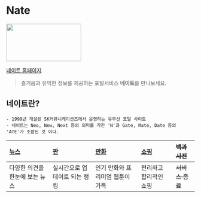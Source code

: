 # Nate 
<img src="https://img1.daumcdn.net/thumb/R800x0/?scode=mtistory2&fname=https%3A%2F%2Fk.kakaocdn.net%2Fdn%2FTyLPc%2Fbtqw8B8756m%2FBsp5Vk1DqASQiCNbCpMhck%2Fimg.jpg" width="200" height="100">

[네이트 홈페이지](www.nate.com"네이트")  
> 즐거움과 유익한 정보를 제공하는 포털서비스 **네이트**를 만나보세요.

## 네이트란?
```
- 1999년 개설된 SK커뮤니케이션즈에서 운영하는 유무선 포털 사이트
- 네이트는 Neo, New, Next 등의 의미를 가진 'N'과 Gate, Mate, Date 등의 'ATE'가 조합된 것 이다.
```

| [뉴스](https://news.nate.com/"뉴스") | [판](https://pann.nate.com/"판") | [만화](https://comics.nate.com/main/"만화") | [쇼핑](https://shopping.nate.com/#!top"쇼핑") | ~~백과사전~~|
|:----|:---|:---|:---|:---|
| 다양한 의견을 한눈에 보는 뉴스 | 실시간으로 업데이트 되는 랭킹 | 인기 만화와 프리미엄 웹툰이 가득  | 편리하고 합리적인 쇼핑 | ~~서비스 종료~~ | 

